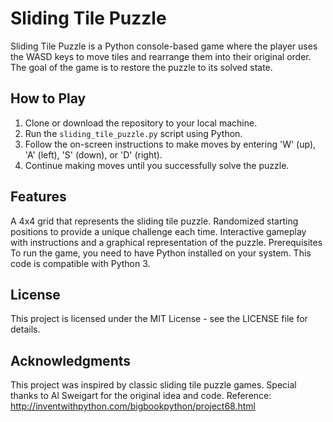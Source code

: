 # Sliding Tile Puzzle

Sliding Tile Puzzle is a Python console-based game where the player uses the WASD keys to move tiles and rearrange them into their original order. The goal of the game is to restore the puzzle to its solved state.

## How to Play

1. Clone or download the repository to your local machine.
2. Run the `sliding_tile_puzzle.py` script using Python.
3. Follow the on-screen instructions to make moves by entering 'W' (up), 'A' (left), 'S' (down), or 'D' (right).
4. Continue making moves until you successfully solve the puzzle.

## Features
A 4x4 grid that represents the sliding tile puzzle.
Randomized starting positions to provide a unique challenge each time.
Interactive gameplay with instructions and a graphical representation of the puzzle.
Prerequisites
To run the game, you need to have Python installed on your system. This code is compatible with Python 3.

## License
This project is licensed under the MIT License - see the LICENSE file for details.


## Acknowledgments
This project was inspired by classic sliding tile puzzle games.
Special thanks to Al Sweigart for the original idea and code.
Reference: http://inventwithpython.com/bigbookpython/project68.html
